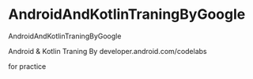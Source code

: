 # AndroidAndKotlinTraningByGoogle

AndroidAndKotlinTraningByGoogle

Android & Kotlin Traning By developer.android.com/codelabs

for practice
